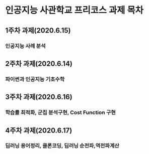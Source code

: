 # 인공지능 사관학교 프리코스 과제 목차

## 1주차 과제(2020.6.15)
### 인공지능 사례 분석

## 2주차 과제(2020.6.14)
### 파이썬과 인공지능 기초수학

## 3주차 과제(2020.6.16)
### 학습률 최적화, 군집 분석구현, Cost Function 구현

## 4주차 과제(2020.6.17)
### 딥러닝 용어정리, 클론코딩, 딥러닝 순전파,역전파계산
